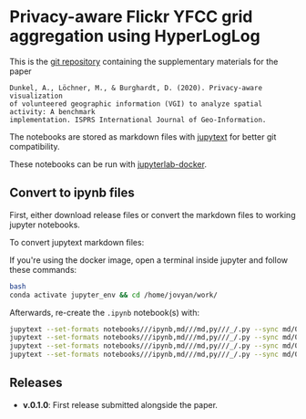 # Privacy-aware Flickr YFCC grid aggregation using HyperLogLog

This is the [git repository][static-gh-url] containing the supplementary materials for the paper

    Dunkel, A., Löchner, M., & Burghardt, D. (2020). Privacy-aware visualization
    of volunteered geographic information (VGI) to analyze spatial activity: A benchmark
    implementation. ISPRS International Journal of Geo-Information.

The notebooks are stored as markdown files with [jupytext][1] for better git compatibility.

These notebooks can be run with [jupyterlab-docker][2].

## Convert to ipynb files

First, either download release files or convert the markdown files to working jupyter notebooks.

To convert jupytext markdown files:

If you're using the docker image, 
open a terminal inside jupyter and follow these commands:
```bash
bash
conda activate jupyter_env && cd /home/jovyan/work/
```

Afterwards, re-create the `.ipynb` notebook(s) with:
```bash
jupytext --set-formats notebooks///ipynb,md///md,py///_/.py --sync md/01_preparations.md
jupytext --set-formats notebooks///ipynb,md///md,py///_/.py --sync md/02_yfcc_gridagg_raw.md
jupytext --set-formats notebooks///ipynb,md///md,py///_/.py --sync md/03_yfcc_gridagg_hll.md
jupytext --set-formats notebooks///ipynb,md///md,py///_/.py --sync md/04_interpretation.md
```

## Releases

* **v.0.1.0**: First release submitted alongside the paper.

[1]: https://github.com/mwouts/jupytext
[2]: https://gitlab.vgiscience.de/lbsn/tools/jupyterlab
[static-gh-url]: https://github.com/Sieboldianus/yfcc_gridagg